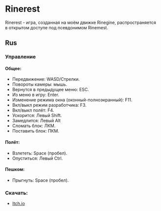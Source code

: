 # Rinerest
Rinerest - игра, созданная на моём движке Rinegine, распространяется  в открытом доступе под псевдонимом Rinemest.
## Rus
### Управление

#### Общее:
* Передвижение: WASD/Стрелки.
* Повороты камеры: мышь.
* Вернутся в предыдущее меню: ESC.
* Из меню в игру: Enter.
* Изменение режима окна (оконный-полноэкранный): F11.
* Вкл/выкл режим разработчика: F3.
* Вкл/выкл полёт: F4.
* Ускорится: Левый Shift.
* Замедлится: Левый Alt
* Сломать блок: ЛКМ.
* Поставить блок: ПКМ.

#### Полёт:
* Взлететь: Space (пробел).
* Опуститься: Левый Ctrl.

#### Пешком:
* Прыгнуть: Space (пробел).

### Скачать:
* [Itch.io](https://rinemest.itch.io/rinerest)
